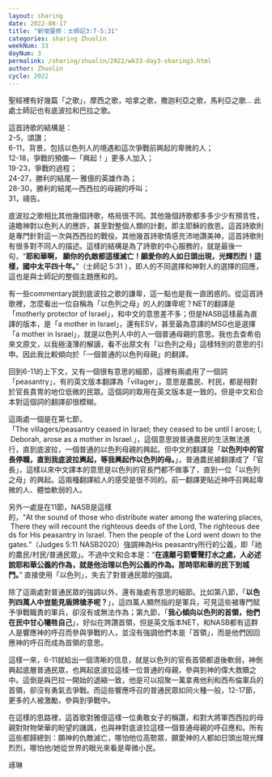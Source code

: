 ```yaml
---
layout: sharing
date: 2022-08-17
title: "新增靈修：士師記3:7-5:31"
categories: sharing Zhuolin
weekNum: 33
dayNum: 3
permalink: /sharing/zhuolin/2022/wk33-day3-sharing3.html
author: Zhuolin
cycle: 2022
---  
```


聖經裡有好幾篇「之歌」，摩西之歌，哈拿之歌，撒迦利亞之歌，馬利亞之歌… 此處士師記也有底波拉和巴拉之歌。

這首詩歌的結構是：  
2-5，頌讚；  
6-11，背景，包括以色列人的境遇和這次爭戰前興起的卑微的人；  
12-18，爭戰的預備—「興起！」更多人加入；  
19-23，爭戰的過程；  
24-27，勝利的結尾— 雅億的英雄作為；  
28-30，勝利的結尾—西西拉的母親的呼叫；  
31，禱告。

底波拉之歌相比其他幾個詩歌，格局很不同。其他幾個詩歌都多多少少有預言性，遠瞻神對以色列人的應許，甚至對整個人類的計劃，即主耶穌的救恩。這首詩歌則是專門針對這一次與西西拉的戰役。其他幾首詩歌情感充沛地讚美神，這首詩歌則有很多對不同人的描述。這樣的結構是為了詩歌的中心服務的，就是最後一句，“**耶和華啊， 願你的仇敵都這樣滅亡！願愛你的人如日頭出現，光輝烈烈！這樣，國中太平四十年。**”（士師記‬ ‭5:31‬ ），即人的不同選擇和神對人的選擇的回應，這也是與士師記的整個主題應和的。

有一些commentary說到底波拉之歌的謙卑，這一點也是我一直困惑的。從這首詩歌裡，怎麼看出一位自稱為「以色列之母」的人的謙卑呢？NET的翻譯是「motherly protector of Israel」，和中文的意思差不多；但是NASB這樣最為直譯的版本，是「a mother in Israel」，還有ESV，甚至最為意譯的MSG也是選擇「a mother in Israel」，就是以色列人中的人一個普通母親的意思。我也去查希伯來文原文，以我極淺薄的解讀，看不出原文有「以色列之母」這樣特別的意思的引申。因此我比較傾向於「一個普通的以色列母親」的翻譯。

回到6-11的上下文，又有一個很有意思的細節，這裡有兩處用了一個詞「peasantry」，有的英文版本翻譯為「villager」，意思是農民、村民，都是相對於官長貴冑的地位低微的民眾。這個詞的取用在英文版本是一致的。但是中文和合本對這個詞的翻譯卻很模糊。

這兩處一個是在第七節，「The villagers/peasantry ceased in Israel; they ceased to be until I arose; I, Deborah, arose as a mother in Israel.」，這個意思說普通農民的生活無法進行，直到底波拉，一個普通的以色列母親的興起。但中文的翻譯是「**以色列中的官長停職，直到我底波拉興起，等我興起作以色列的母。**」，普通農民被翻譯成了「官長」，這樣以來中文譯本的意思是以色列的官長門都不做事了，直到一位「以色列之母」的興起。這兩種翻譯給人的感受是很不同的。前一翻譯更貼近神呼召興起卑微的人、體恤軟弱的人。

另外一處是在11節，NASB是這樣的，“At the sound of those who distribute water among the watering places, There they will recount the righteous deeds of the Lord, The righteous deeds for His peasantry in Israel. Then the people of the Lord went down to the gates.”（Judges‬ ‭5:11‬ ‭NASB2020‬‬）強調神為His peasantry所行的公義，即「祂的農民/村民/普通民眾」。不過中文和合本是：“**在遠離弓箭響聲打水之處，人必述說耶和華公義的作為，就是他治理以色列公義的作為。那時耶和華的民下到城門。**” 直接使用「以色列」，失去了對普通民眾的強調。

除了這兩處對普通民眾的強調以外，還有幾處有意思的細節。比如第八節，「**以色列四萬人中豈能見盾牌槍矛呢？**」，這四萬人顯然指的是軍兵，可見這些被專門賦予爭戰職責的軍兵，卻沒有或無法作為；第九節，「**我心傾向以色列的首領，他們在民中甘心犧牲自己**」，好似在誇讚首領，但是英文版本NET，和NASB都有這群人是響應神的呼召而參與爭戰的人，並沒有強調他們本是「首領」，而是他們因回應神的呼召而成為首領的意思。

這樣一來，6-11就給出一個清晰的信息，就是以色列的官長首領都退後軟弱，神倒興起底層普通民眾，也興起底波拉這樣一位普通的母親，參與到神的偉大救贖之中。這倒是與巴拉一開始的退縮一致，他是可以招聚一萬拿弗他利和西布倫軍兵的首領，卻沒有勇氣去爭戰。而這些響應呼召的普通民眾如同火種一般，12-17節，更多的人被激勵，參與到爭戰中。

在這樣的思路裡，這首歌對雅億這樣一位勇敢女子的稱讚，和對大將軍西西拉的母親對財物榮華的盼望的譏諷，也與神對底波拉這樣一個普通母親的呼召應和。所有這些都歸總到：願神的仇敵滅亡，哪怕他位高勢眾，願愛神的人都如日頭出現光輝烈烈，哪怕他/她從世界的眼光來看是卑微小民。

琢琳
